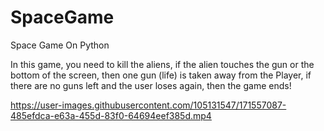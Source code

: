 # SpaceGame
Space Game On Python

In this game, you need to kill the aliens, if the alien touches the gun or the bottom of the screen,
then one gun (life) is taken away from the Player, if there are no guns left and the user loses again, then the game ends!

https://user-images.githubusercontent.com/105131547/171557087-485efdca-e63a-455d-83f0-64694eef385d.mp4

